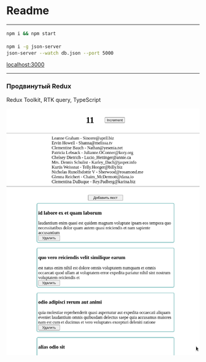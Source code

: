 # Readme

---

```bash
npm i && npm start

npm i -g json-server
json-server --watch db.json --port 5000
```
<a href="http://localhost:3000" target="_blank">localhost:3000</a>

---

### Продвинутый Redux
Redux Toolkit, RTK query, TypeScript

![Скриншот результата](./Screenshot_2022-05-29_20-00-38.png)
